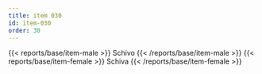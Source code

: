 ```yaml
---
title: item 030
id: item-030
order: 30
---
```

{{< reports/base/item-male >}}
  Schivo
{{< /reports/base/item-male >}}
{{< reports/base/item-female >}}
  Schiva
{{< /reports/base/item-female >}}